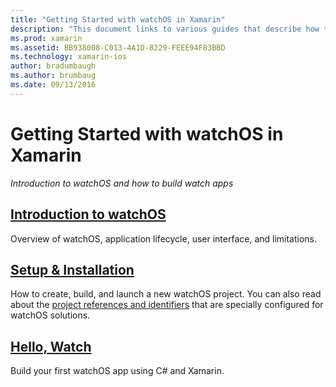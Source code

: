 ```yaml
---
title: "Getting Started with watchOS in Xamarin"
description: "This document links to various guides that describe how to get started with watchOS development using Xamarin. The linked content provides an introduction to watchOS, explains how to install watchOS support for Xamarin, and shows how to build an initial application."
ms.prod: xamarin
ms.assetid: BB938008-C013-4A1D-8229-FEEE94F83BBD
ms.technology: xamarin-ios
author: bradumbaugh
ms.author: brumbaug
ms.date: 09/13/2016
---
```


# Getting Started with watchOS in Xamarin

_Introduction to watchOS and how to build watch apps_

## [Introduction to watchOS](~/ios/watchos/get-started/intro-to-watchos.md)

Overview of watchOS, application lifecycle, user interface, and limitations.

## [Setup & Installation](~/ios/watchos/get-started/installation.md)

How to create, build, and launch a new watchOS project.
You can also read about the [project references and identifiers](~/ios/watchos/get-started/project-references.md)
that are specially configured for watchOS solutions.

## [Hello, Watch](~/ios/watchos/get-started/hello-watch.md)

Build your first watchOS app using C# and Xamarin.

